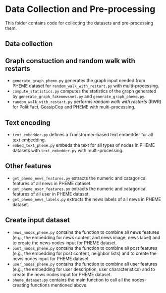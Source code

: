 # Data Collection and Pre-processing
This folder contains code for collecting the datasets and pre-processing them.

## Data collection



## Graph constuction and random walk with restarts
* `generate_graph_pheme.py` generates the graph input needed from PHEME dataset for `random_walk_with_restart.py` with multi-processing.
* `compute_statistics.py` computes the statistics of the graph generated by `generate_graph_fakenewsnet.py` and `generate_graph_pheme.py`.
* `random_walk_with_restart.py` performs _random walk with restarts_ (RWR) for PolitiFact, GossipCop and PHEME with multi-processing.

## Text encoding
* `text_embedder.py` defines a Transformer-based text embedder for all text embedding.
* `embed_text_pheme.py` embeds the text for all types of nodes in PHEME datasets with `text_embedder.py` with multi-processing.

## Other features

* `get_pheme_news_features.py` extracts the numeric and catagorical features of all news in PHEME dataset.
* `get_pheme_user_features.py` extracts the numeric and catagorical features of all user in PHEME dataset.
* `get_pheme_news_labels.py` extracts the news labels of all news in PHEME dataset.

## Create input dataset
* `news_nodes_pheme.py` contains the function to combine all news features (e.g., the embedding for news content and news image, news label) and to create the news nodes input for PHEME dataset. 
* `post_nodes_pheme.py` contains the function to combine all post features (e.g., the embedding for post content, neighbor lists) and to create the news nodes input for PHEME dataset. 
* `user_nodes_pheme.py` contains the function to combine all user features (e.g., the embedding for user description, user characteristics) and to create the news nodes input for PHEME dataset. 
* `pheme_dataset.py` contains the main function to call all the nodes-creating functions mentioned above.
